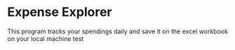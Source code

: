# Expense Explorer

This program tracks your spendings daily and save it on the excel workbook on your local machine test


